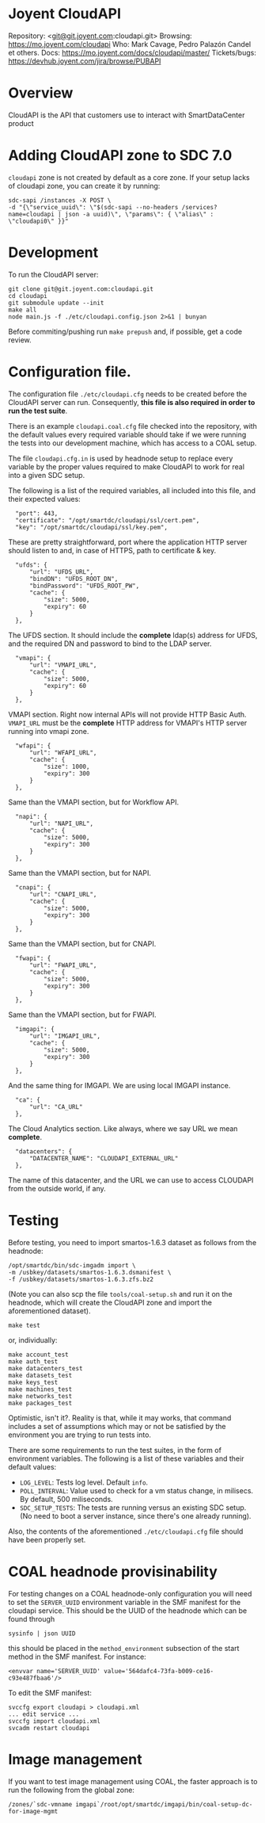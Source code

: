 # Joyent CloudAPI

Repository: <git@git.joyent.com:cloudapi.git>
Browsing: <https://mo.joyent.com/cloudapi>
Who: Mark Cavage, Pedro Palazón Candel et others.
Docs: <https://mo.joyent.com/docs/cloudapi/master/>
Tickets/bugs: <https://devhub.joyent.com/jira/browse/PUBAPI>


# Overview

CloudAPI is the API that customers use to interact with SmartDataCenter product

# Adding CloudAPI zone to SDC 7.0

`cloudapi` zone is not created by default as a core zone. If your setup lacks
of cloudapi zone, you can create it by running:

    sdc-sapi /instances -X POST \
    -d "{\"service_uuid\": \"$(sdc-sapi --no-headers /services?name=cloudapi | json -a uuid)\", \"params\": { \"alias\" : \"cloudapi0\" }}"

# Development

To run the CloudAPI server:

    git clone git@git.joyent.com:cloudapi.git
    cd cloudapi
    git submodule update --init
    make all
    node main.js -f ./etc/cloudapi.config.json 2>&1 | bunyan

Before commiting/pushing run `make prepush` and, if possible, get a code
review.

# Configuration file.

The configuration file `./etc/cloudapi.cfg` needs to be created before
the CloudAPI server can run. Consequently, **this file is also required in
order to run the test suite**.

There is an example `cloudapi.coal.cfg` file checked into the repository, with
the default values every required variable should take if we were running the
tests into our development machine, which has access to a COAL setup.

The file `cloudapi.cfg.in` is used by headnode setup to replace every variable
by the proper values required to make CloudAPI to work for real into a given
SDC setup.

The following is a list of the required variables, all included into this file,
and their expected values:

      "port": 443,
      "certificate": "/opt/smartdc/cloudapi/ssl/cert.pem",
      "key": "/opt/smartdc/cloudapi/ssl/key.pem",

These are pretty straightforward, port where the application HTTP server should
listen to and, in case of HTTPS, path to certificate & key. 

      "ufds": {
          "url": "UFDS_URL",
          "bindDN": "UFDS_ROOT_DN",
          "bindPassword": "UFDS_ROOT_PW",
          "cache": {
              "size": 5000,
              "expiry": 60
          }
      },

The UFDS section. It should include the __complete__ ldap(s) address for UFDS,
and the required DN and password to bind to the LDAP server.

      "vmapi": {
          "url": "VMAPI_URL",
          "cache": {
              "size": 5000,
              "expiry": 60
          }
      },

VMAPI section. Right now internal APIs will not provide HTTP Basic Auth.
`VMAPI_URL` must be the __complete__ HTTP address for VMAPI's HTTP server
running into vmapi zone.

      "wfapi": {
          "url": "WFAPI_URL",
          "cache": {
              "size": 1000,
              "expiry": 300
          }
      },

Same than the VMAPI section, but for Workflow API.

      "napi": {
          "url": "NAPI_URL",
          "cache": {
              "size": 5000,
              "expiry": 300
          }
      },

Same than the VMAPI section, but for NAPI.

      "cnapi": {
          "url": "CNAPI_URL",
          "cache": {
              "size": 5000,
              "expiry": 300
          }
      },

Same than the VMAPI section, but for CNAPI.

      "fwapi": {
          "url": "FWAPI_URL",
          "cache": {
              "size": 5000,
              "expiry": 300
          }
      },

Same than the VMAPI section, but for FWAPI.

      "imgapi": {
          "url": "IMGAPI_URL",
          "cache": {
              "size": 5000,
              "expiry": 300
          }
      },

And the same thing for IMGAPI. We are using local IMGAPI instance.

      "ca": {
          "url": "CA_URL"
      },

The Cloud Analytics section. Like always, where we say URL we mean __complete__.

      "datacenters": {
          "DATACENTER_NAME": "CLOUDAPI_EXTERNAL_URL"
      },

The name of this datacenter, and the URL we can use to access CLOUDAPI from the
outside world, if any.


# Testing

Before testing, you need to import smartos-1.6.3 dataset as follows from the
headnode:

    /opt/smartdc/bin/sdc-imgadm import \
    -m /usbkey/datasets/smartos-1.6.3.dsmanifest \
    -f /usbkey/datasets/smartos-1.6.3.zfs.bz2

(Note you can also scp the file `tools/coal-setup.sh` and run it on the headnode,
which will create the CloudAPI zone and import the aforementioned dataset).

    make test

or, individually:

    make account_test
    make auth_test
    make datacenters_test
    make datasets_test
    make keys_test
    make machines_test
    make networks_test
    make packages_test

Optimistic, isn't it?. Reality is that, while it may works, that command
includes a set of assumptions which may or not be satisfied by the environment
you are trying to run tests into.

There are some requirements to run the test suites, in the form of environment
variables. The following is a list of these variables and their default values:

- `LOG_LEVEL`: Tests log level. Default `info`.
- `POLL_INTERVAL`: Value used to check for a vm status change, in milisecs.
  By default, 500 miliseconds.
- `SDC_SETUP_TESTS`: The tests are running versus an existing SDC setup. (No
need to boot a server instance, since there's one already running).

Also, the contents of the aforementioned `./etc/cloudapi.cfg` file
should have been properly set.

# COAL headnode provisinability

For testing changes on a COAL headnode-only configuration you will need to
set the `SERVER_UUID` environment variable in the SMF manifest for the cloudapi
service. This should be the UUID of the headnode which can be found through

    sysinfo | json UUID

this should be placed in the `method_environment` subsection of the start
method in the SMF manifest. For instance:

    <envvar name='SERVER_UUID' value='564dafc4-73fa-b009-ce16-c93e487fbaa6'/>

To edit the SMF manifest:

    svccfg export cloudapi > cloudapi.xml
    ... edit service ...
    svccfg import cloudapi.xml
    svcadm restart cloudapi

# Image management

If you want to test image management using COAL, the faster approach is to run
the following from the global zone:

    /zones/`sdc-vmname imgapi`/root/opt/smartdc/imgapi/bin/coal-setup-dc-for-image-mgmt

